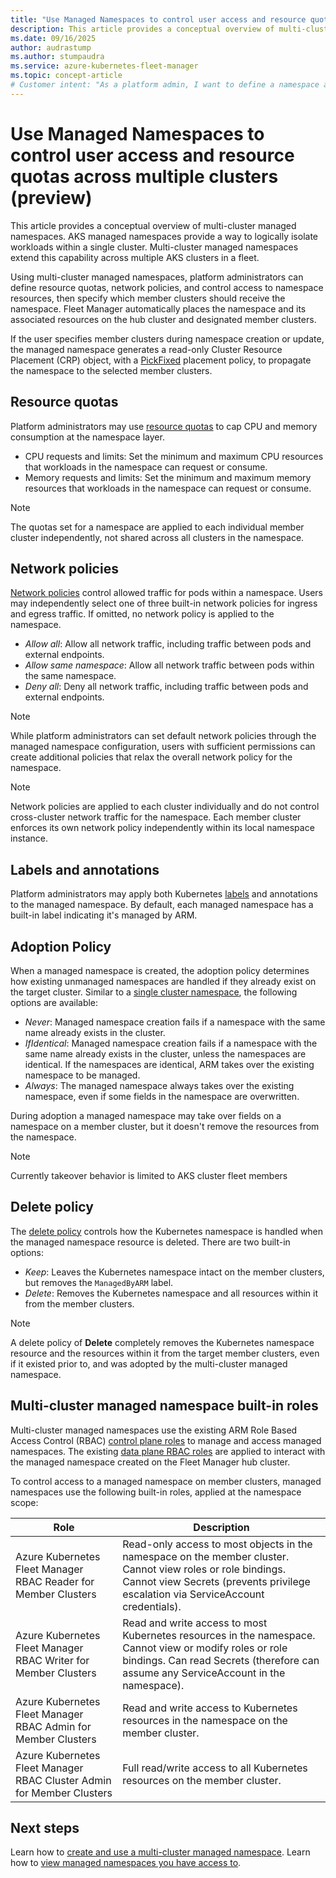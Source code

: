 ```yaml
---
title: "Use Managed Namespaces to control user access and resource quotas across multiple clusters (preview)"
description: This article provides a conceptual overview of multi-cluster managed namespaces (preview) using Azure Kubernetes Service (AKS) Fleet Manager.
ms.date: 09/16/2025
author: audrastump
ms.author: stumpaudra
ms.service: azure-kubernetes-fleet-manager
ms.topic: concept-article
# Customer intent: "As a platform admin, I want to define a namespace and deploy it across selected fleet clusters so I can delegate application teams access to resources on any cluster where the namespace exists."
---
```

# Use Managed Namespaces to control user access and resource quotas across multiple clusters (preview)

This article provides a conceptual overview of multi-cluster managed namespaces. AKS managed namespaces provide a way to logically isolate workloads within a single cluster. Multi-cluster managed namespaces extend this capability across multiple AKS clusters in a fleet. 

Using multi-cluster managed namespaces, platform administrators can define resource quotas, network policies, and control access to namespace resources, then specify which member clusters should receive the namespace. Fleet Manager automatically places the namespace and its associated resources on the hub cluster and designated member clusters.

If the user specifies member clusters during namespace creation or update, the managed namespace generates a read-only Cluster Resource Placement (CRP) object, with a [PickFixed](./concepts-resource-propagation.md#pickfixed-placement-type) placement policy, to propagate the namespace to the selected member clusters. 

## Resource quotas

Platform administrators may use [resource quotas](../aks/concepts-managed-namespaces.md#resource-quotas) to cap CPU and memory consumption at the namespace layer.
* CPU requests and limits: Set the minimum and maximum CPU resources that workloads in the namespace can request or consume.
* Memory requests and limits: Set the minimum and maximum memory resources that workloads in the namespace can request or consume.

> [!NOTE]
> The quotas set for a namespace are applied to each individual member cluster independently, not shared across all clusters in the namespace.

## Network policies

[Network policies](../aks/use-network-policies.md) control allowed traffic for pods within a namespace. Users may independently select one of three built-in network policies for ingress and egress traffic. If omitted, no network policy is applied to the namespace.

* *Allow all*: Allow all network traffic, including traffic between pods and external endpoints.
* *Allow same namespace*: Allow all network traffic between pods within the same namespace.
* *Deny all*: Deny all network traffic, including traffic between pods and external endpoints.

> [!NOTE]
> While platform administrators can set default network policies through the managed namespace configuration, users with sufficient permissions can create additional policies that relax the overall network policy for the namespace.

> [!NOTE]
> Network policies are applied to each cluster individually and do not control cross-cluster network traffic for the namespace. Each member cluster enforces its own network policy independently within its local namespace instance.

## Labels and annotations
Platform administrators may apply both Kubernetes [labels](https://kubernetes.io/docs/concepts/overview/working-with-objects/labels/) and annotations to the managed namespace. By default, each managed namespace has a built-in label indicating it's managed by ARM.

## Adoption Policy
When a managed namespace is created, the adoption policy determines how existing unmanaged namespaces are handled if they already exist on the target cluster. Similar to a [single cluster namespace](../aks/concepts-managed-namespaces.md#adoption-policy), the following options are available:

* *Never*: Managed namespace creation fails if a namespace with the same name already exists in the cluster.
* *IfIdentical*: Managed namespace creation fails if a namespace with the same name already exists in the cluster, unless the namespaces are identical. If the namespaces are identical, ARM takes over the existing namespace to be managed.
* *Always*: The managed namespace always takes over the existing namespace, even if some fields in the namespace are overwritten.

During adoption a managed namespace may take over fields on a namespace on a member cluster, but it doesn't remove the resources from the namespace.

> [!NOTE] 
> Currently takeover behavior is limited to AKS cluster fleet members

## Delete policy
The [delete policy](../aks/concepts-managed-namespaces.md#delete-policy) controls how the Kubernetes namespace is handled when the managed namespace resource is deleted. There are two built-in options:

* *Keep*: Leaves the Kubernetes namespace intact on the member clusters, but removes the `ManagedByARM` label.
* *Delete*: Removes the Kubernetes namespace and all resources within it from the member clusters.

> [!NOTE]
> A delete policy of **Delete** completely removes the Kubernetes namespace resource and the resources within it from the target member clusters, even if it existed prior to, and was adopted by the multi-cluster managed namespace.

## Multi-cluster managed namespace built-in roles
Multi-cluster managed namespaces use the existing ARM Role Based Access Control (RBAC) [control plane roles](./concepts-rbac.md#control-plane) to manage and access managed namespaces. The existing [data plane RBAC roles](./concepts-rbac.md#data-plane) are applied to interact with the managed namespace created on the Fleet Manager hub cluster. 

To control access to a managed namespace on member clusters, managed namespaces use the following built-in roles, applied at the namespace scope:

| Role | Description |
|------|-------------|
| Azure Kubernetes Fleet Manager RBAC Reader for Member Clusters | Read-only access to most objects in the namespace on the member cluster. Cannot view roles or role bindings. Cannot view Secrets (prevents privilege escalation via ServiceAccount credentials). |
| Azure Kubernetes Fleet Manager RBAC Writer for Member Clusters | Read and write access to most Kubernetes resources in the namespace. Cannot view or modify roles or role bindings. Can read Secrets (therefore can assume any ServiceAccount in the namespace). |
| Azure Kubernetes Fleet Manager RBAC Admin for Member Clusters | Read and write access to Kubernetes resources in the namespace on the member cluster. |
| Azure Kubernetes Fleet Manager RBAC Cluster Admin for Member Clusters | Full read/write access to all Kubernetes resources on the member cluster. |

## Next steps
Learn how to [create and use a multi-cluster managed namespace](./howto-managed-namespaces.md).
Learn how to [view managed namespaces you have access to](./howto-managed-namespaces-access.md).
